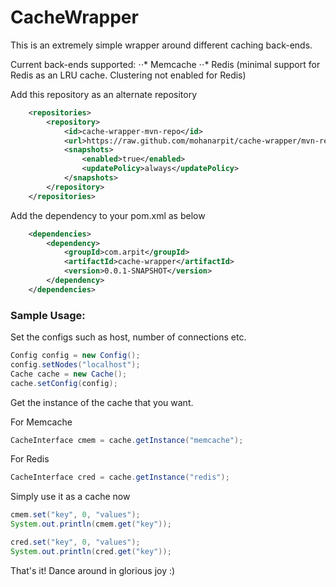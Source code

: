 CacheWrapper
============

This is an extremely simple wrapper around different caching back-ends. 

Current back-ends supported:
⋅⋅* Memcache
⋅⋅* Redis (minimal support for Redis as an LRU cache. Clustering not enabled for Redis)

Add this repository as an alternate repository
```xml
	<repositories>
		<repository>
			<id>cache-wrapper-mvn-repo</id>
			<url>https://raw.github.com/mohanarpit/cache-wrapper/mvn-repo/</url>
			<snapshots>
				<enabled>true</enabled>
				<updatePolicy>always</updatePolicy>
			</snapshots>
		</repository>
	</repositories>
```
Add the dependency to your pom.xml as below
```xml
	<dependencies>
		<dependency>
			<groupId>com.arpit</groupId>
			<artifactId>cache-wrapper</artifactId>
			<version>0.0.1-SNAPSHOT</version>
		</dependency>
	</dependencies>
```
### Sample Usage:

Set the configs such as host, number of connections etc.
```java
Config config = new Config();
config.setNodes("localhost");
Cache cache = new Cache();
cache.setConfig(config);
```
Get the instance of the cache that you want. 

For Memcache
```java
CacheInterface cmem = cache.getInstance("memcache");
```

For Redis
```java
CacheInterface cred = cache.getInstance("redis");
```
Simply use it as a cache now
```java
cmem.set("key", 0, "values");
System.out.println(cmem.get("key"));

cred.set("key", 0, "values");
System.out.println(cred.get("key"));
```
That's it! Dance around in glorious joy :)
